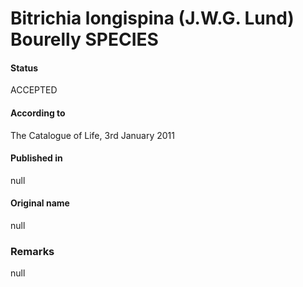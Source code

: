 Bitrichia longispina (J.W.G. Lund) Bourelly SPECIES
=======

#### Status
ACCEPTED

#### According to
The Catalogue of Life, 3rd January 2011

#### Published in
null

#### Original name
null

### Remarks
null